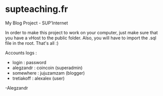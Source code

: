 # supteaching.fr
My Blog Project - SUP'Internet

In order to make this project to work on your computer,
just make sure that you have a vHost to the public folder.
Also, you will have to import the .sql file in the root.
That's all :)

Accounts logs :
- login : password
- alegzandr : coincoin (superadmin)
- somewhere : jujuzamzam (blogger)
- tretiakoff : alexalex (user)

-Alegzandr
